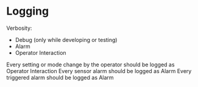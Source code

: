# Logging
Verbosity:
- Debug (only while developing or testing)
- Alarm
- Operator Interaction

Every setting or mode change by the operator should be logged as Operator Interaction
Every sensor alarm should be logged as Alarm
Every triggered alarm should be logged as Alarm
